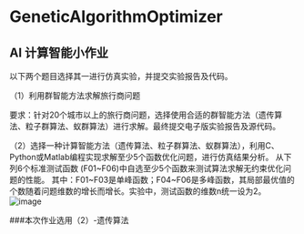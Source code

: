 # GeneticAlgorithmOptimizer

## AI 计算智能小作业
以下两个题目选择其一进行仿真实验，并提交实验报告及代码。

（1）利用群智能方法求解旅行商问题

要求：针对20个城市以上的旅行商问题，选择使用合适的群智能方法（遗传算法、粒子群算法、蚁群算法）进行求解。最终提交电子版实验报告及源代码。

（2）选择一种计算智能方法（遗传算法、粒子群算法、蚁群算法），利用C、Python或Matlab编程实现求解至少5个函数优化问题，进行仿真结果分析。
从下列6个标准测试函数 (F01~F06)中自选至少5个函数来测试算法求解无约束优化问题的性能。
其中：F01~F03是单峰函数；F04~F06是多峰函数，其局部最优值的个数随着问题维数的增长而增长。实验中，测试函数的维数n统一设为2。
![image](https://user-images.githubusercontent.com/43678037/205490446-9e14410c-e702-47a8-bf52-bb2528dcb652.png)

###本次作业选用（2）-遗传算法
